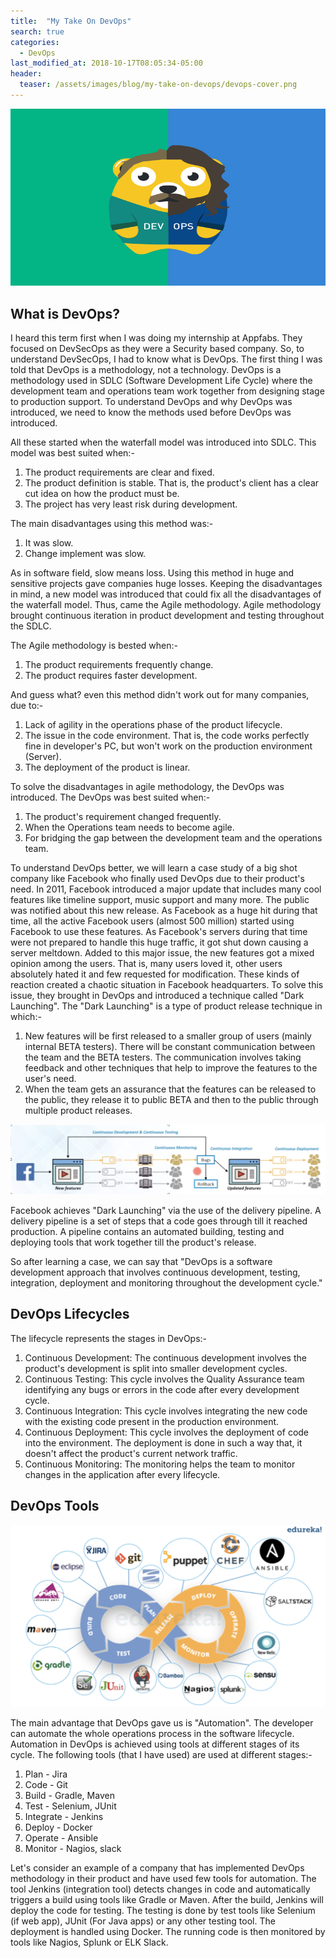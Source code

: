 ```yaml
---
title:  "My Take On DevOps"
search: true
categories:
  - DevOps 
last_modified_at: 2018-10-17T08:05:34-05:00
header:
  teaser: /assets/images/blog/my-take-on-devops/devops-cover.png
---
```

![DevOps](/assets/images/blog/my-take-on-devops/devops-cover.png)

## What is DevOps?

I heard this term first when I was doing my internship at Appfabs. They focused on DevSecOps as they were a Security based company. So, to understand DevSecOps, I had to know what is DevOps. The first thing I was told that DevOps is a methodology, not a technology. DevOps is a methodology used in SDLC (Software Development Life Cycle) where the development team and operations team work together from designing stage to production support. To understand DevOps and why DevOps was introduced, we need to know the methods used before DevOps was introduced. 

All these started when the waterfall model was introduced into SDLC. This model was best suited when:-
1. The product requirements are clear and fixed.
2. The product definition is stable. That is, the product's client has a clear cut idea on how the product must be.
3. The project has very least risk during development.

The main disadvantages using this method was:-
1. It was slow.
2. Change implement was slow.

As in software field, slow means loss. Using this method in huge and sensitive projects gave companies huge losses.
Keeping the disadvantages in mind, a new model was introduced that could fix all the disadvantages of the waterfall model. Thus, came the Agile methodology.
Agile methodology brought continuous iteration in product development and testing throughout the SDLC. 

The Agile methodology is bested when:-
1. The product requirements frequently change.
2. The product requires faster development.

And guess what? even this method didn't work out for many companies, due to:-
1. Lack of agility in the operations phase of the product lifecycle.
2. The issue in the code environment. That is, the code works perfectly fine in developer's PC, but won't work on the production environment (Server).
3. The deployment of the product is linear.

To solve the disadvantages in agile methodology, the DevOps was introduced. The DevOps was best suited when:-
1. The product's requirement changed frequently.
2. When the Operations team needs to become agile.
3. For bridging the gap between the development team and the operations team.

To understand DevOps better, we will learn a case study of a big shot company like Facebook who finally used DevOps due to their product's need. In 2011, Facebook introduced a major update that includes many cool features like timeline support, music support and many more. The public was notified about this new release. As Facebook as a huge hit during that time, all the active Facebook users (almost 500 million) started using Facebook to use these features. As Facebook's servers during that time were not prepared to handle this huge traffic, it got shut down causing a server meltdown. Added to this major issue, the new features got a mixed opinion among the users. That is, many users loved it, other users absolutely hated it and few requested for modification. These kinds of reaction created a chaotic situation in Facebook headquarters. To solve this issue, they brought in DevOps and introduced a technique called "Dark Launching". The "Dark Launching" is a type of product release technique in which:-
1. New features will be first released to a smaller group of users (mainly internal BETA testers). There will be constant communication between the team and the BETA testers. The communication involves taking feedback and other techniques that help to improve the features to the user's need. 
2. When the team gets an assurance that the features can be released to the public, they release it to public BETA and then to the public through multiple product releases.

![Facebook dark launching](/assets/images/blog/my-take-on-devops/devops-fb-example.png)

Facebook achieves "Dark Launching" via the use of the delivery pipeline. A delivery pipeline is a set of steps that a code goes through till it reached production. A pipeline contains an automated building, testing and deploying tools that work together till the product's release.

So after learning a case, we can say that "DevOps is a software development approach that involves continuous development, testing, integration, deployment and monitoring throughout the development cycle." 

## DevOps Lifecycles

The lifecycle represents the stages in DevOps:-
1. Continuous Development: The continuous development involves the product's development is split into smaller development cycles. 
2. Continuous Testing: This cycle involves the Quality Assurance team identifying any bugs or errors in the code after every development cycle.
3. Continuous Integration: This cycle involves integrating the new code with the existing code present in the production environment.
4. Continuous Deployment: This cycle involves the deployment of code into the environment. The deployment is done in such a way that, it doesn't affect the product's current network traffic.
5. Continuous Monitoring: The monitoring helps the team to monitor changes in the application after every lifecycle.

## DevOps Tools

![DevOps tools from edureka](/assets/images/blog/my-take-on-devops/devops-tools.png)

The main advantage that DevOps gave us is "Automation". The developer can automate the whole operations process in the software lifecycle. Automation in DevOps is achieved using tools at different stages of its cycle.
The following tools (that I have used) are used at different stages:-
1. Plan - Jira
2. Code - Git
3. Build - Gradle, Maven
4. Test - Selenium, JUnit
5. Integrate - Jenkins
6. Deploy - Docker
7. Operate - Ansible
8. Monitor - Nagios, slack

Let's consider an example of a company that has implemented DevOps methodology in their product and have used few tools for automation. The tool Jenkins (integration tool) detects changes in code and automatically triggers a build using tools like Gradle or Maven. After the build, Jenkins will deploy the code for testing. The testing is done by test tools like Selenium (if web app), JUnit (For Java apps) or any other testing tool. The deployment is handled using Docker. The running code is then monitored by tools like Nagios, Splunk or ELK Slack.

